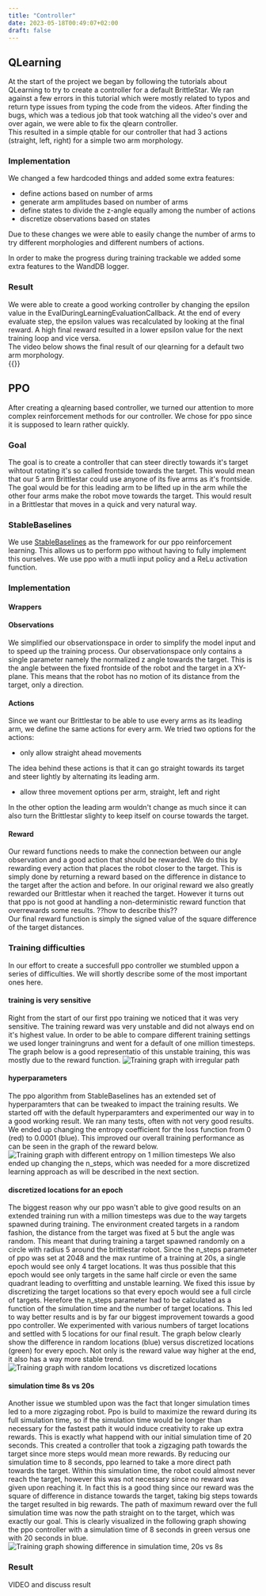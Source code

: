```yaml
---
title: "Controller"
date: 2023-05-18T00:49:07+02:00
draft: false
---
```


## QLearning
At the start of the project we began by following the tutorials about QLearning to try to create a controller for a default BrittleStar.
We ran against a few errors in this tutorial which were mostly related to typos and return type issues from typing the code from the videos. After finding the bugs, which was a tedious job that took watching all the video's over and over again, we were able to fix the qlearn controller.  
This resulted in a simple qtable for our controller that had 3 actions (straight, left, right) for a simple two arm morphology.  

### Implementation
We changed a few hardcoded things and added some extra features:
- define actions based on number of arms
- generate arm amplitudes based on number of arms
- define states to divide the z-angle equally among the number of actions
- discretize observations based on states

Due to these changes we were able to easily change the number of arms to try different morphologies and different numbers of actions.  

In order to make the progress during training trackable we added some extra features to the WandDB logger.  

### Result
We were able to create a good working controller by changing the epsilon value in the EvalDuringLearningEvaluationCallback. At the end of every evaluate step, the epsilon values was recalculated by looking at the final reward. A high final reward resulted in a lower epsilon value for the next training loop and vice versa.  
The video below shows the final result of our qlearning for a default two arm morphology.  
{{<youtube j1NyO1EOkjg>}}


## PPO 
After creating a qlearning based controller, we turned our attention to more complex reinforcement methods for our controller.
We chose for ppo since it is supposed to learn rather quickly. 

### Goal
The goal is to create a controller that can steer directly towards it's target wihtout rotating it's so called frontside towards the target.
This would mean that our 5 arm Brittlestar could use anyone of its five arms as it's frontside. The goal would be for this leading arm to be lifted up in the arm while the other four arms make the robot move towards the target. This would result in a Brittlestar that moves in a quick and very natural way.

### StableBaselines
We use [StableBaselines](https://stable-baselines3.readthedocs.io/en/master/modules/ppo.html) as the framework for our ppo reinforcement learning.
This allows us to perform ppo without having to fully implement this ourselves. We use ppo with a mutli input policy and a ReLu activation function. 

### Implementation
#### Wrappers
#### Observations
We simplified our observationspace in order to simplify the model input and to speed up the training process. Our observationspace only contains a single parameter namely the normalized z angle towards the target. This is the angle between the fixed frontside of the robot and the target in a XY-plane. This means that the robot has no motion of its distance from the target, only a direction.

#### Actions
Since we want our Brittlestar to be able to use every arms as its leading arm, we define the same actions for every arm.
We tried two options for the actions:
- only allow straight ahead movements

The idea behind these actions is that it can go straight towards its target and steer lightly by alternating its leading arm. 
- allow three movement options per arm, straight, left and right

In the other option the leading arm wouldn't change as much since it can also turn the Brittlestar slighty to keep itself on course towards the target.

#### Reward
Our reward functions needs to make the connection between our angle observation and a good action that should be rewarded. We do this by rewarding every action that places the robot closer to the target. This is simply done by returning a reward based on the difference in distance to the target after the action and before. In our original reward we also greatly rewarded our Brittlestar when it reached the target. However it turns out that ppo is not good at handling a non-deterministic reward function that overrewards some results. ??how to describe this??  
Our final reward function is simply the signed value of the square difference of the target distances.

### Training difficulties
In our effort to create a succesfull ppo controller we stumbled uppon a series of difficulties. We will shortly describe some of the most important ones here.

#### training is very sensitive
Right from the start of our first ppo training we noticed that it was very sensitive. The training reward was very unstable and did not always end on it's highest value. In order to be able to compare different training settings we used longer trainingruns and went for a default of one million timesteps.
The graph below is a good representatio of this unstable training, this was mostly due to the reward function.
![Training graph with irregular path](/images/chart_sensitive_training.png)

#### hyperparameters
The ppo algorithm from StableBaselines has an extended set of hyperparamters that can be tweaked to impact the training results. 
We started off with the default hyperparamters and experimented our way in to a good working result. We ran many tests, often with not very good results. 
We ended up changing the entropy coefficient for the loss function from 0 (red) to 0.0001 (blue). This improved our overall training performance as can be seen in the graph of the reward below.
![Training graph with different entropy on 1 million timesteps](/images/chart_controller_entcoef.png)
We also ended up changing the n_steps, which was needed for a more discretized learning approach as will be described in the next section.

#### discretized locations for an epoch
The biggest reason why our ppo wasn't able to give good results on an extended training run with a million timesteps was due to the way targets spawned during training. The environment created targets in a random fashion, the distance from the target was fixed at 5 but the angle was random. This meant that during training a target spawned randomly on a circle with radius 5 around the brittlestar robot.
Since the n_steps parameter of ppo was set at 2048 and the max runtime of a training at 20s, a single epoch would see only 4 target locations. It was thus possible that this epoch would see only targets in the same half circle or even the same quadrant leading to overfitting and unstable learning.
We fixed this issue by discretizing the target locations so that every epoch would see a full circle of targets. Herefore the n_steps parameter had to be calculated as a function of the simulation time and the number of target locations. This led to way better results and is by far our biggest improvement towards a good ppo controller. 
We experimented with various numbers of target locations and settled with 5 locations for our final result. The graph below clearly show the difference in random locations (blue) versus discretized locations (green) for every epoch. Not only is the reward value way higher at the end, it also has a way more stable trend.
![Training graph with random locations vs discretized locations](/images/chart_controller_locations.png)

#### simulation time 8s vs 20s
Another issue we stumbled upon was the fact that longer simulation times led to a more zigzaging robot. Ppo is build to maximize the reward during its full simulation time, so if the simulation time would be longer than necessary for the fastest path it would induce creativity to rake up extra rewards.
This is exactly what happend with our initial simulation time of 20 seconds. This created a controller that took a zigzaging path towards the target since more steps would mean more rewards. 
By reducing our simulation time to 8 seconds, ppo learned to take a more direct path towards the target. Within this simulation time, the robot could almost never reach the target, however this was not necessary since no reward was given upon reaching it. In fact this is a good thing since our reward was the square of difference in distance towards the target, taking big steps towards the target resulted in big rewards. The path of maximum reward over the full simulation time was now the path straight on to the target, which was exactly our goal.
This is clearly visualized in the following graph showing the ppo controller with a simulation time of 8 seconds in green versus one with 20 seconds in blue.
![Training graph showing difference in simulation time, 20s vs 8s](/images/chart_controller_simtime.png)

### Result
VIDEO and discuss result
